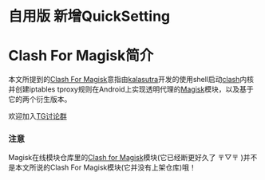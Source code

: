 # 自用版 新增QuickSetting
# Clash For Magisk简介

本文所提到的[Clash For Magisk](https://github.com/kalasutra/Clash\_For\_Magisk)意指由[kalasutra](https://github.com/kalasutra)开发的使用shell启动[clash](https://github.com/Dreamacro/clash)内核并创建iptables tproxy规则在Android上实现透明代理的[Magisk](https://github.com/topjohnwu/Magisk)模块，以及基于它的两个衍生版本。

欢迎加入[TG讨论群](https://t.me/blowH2O)

### 注意

Magisk在线模块仓库里的[Clash for Magisk](https://github.com/Kr328/ClashForMagisk)模块(它已经断更好久了 〒▽〒 )并不是本文所说的Clash For Magisk模块(它并没有上架仓库)哦！

